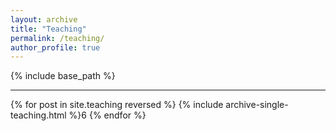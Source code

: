 ```yaml
---
layout: archive
title: "Teaching"
permalink: /teaching/
author_profile: true
---
```


{% include base_path %}
***
{% for post in site.teaching reversed %}
  {% include archive-single-teaching.html %}6
{% endfor %}
